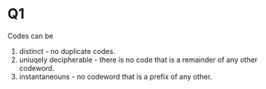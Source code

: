 # Q1
Codes can be 
1. distinct - no duplicate codes.
2. uniuqely decipherable - there is no code that is a remainder of any other codeword.
3. instantaneouns -  no codeword that is a prefix of any other.
